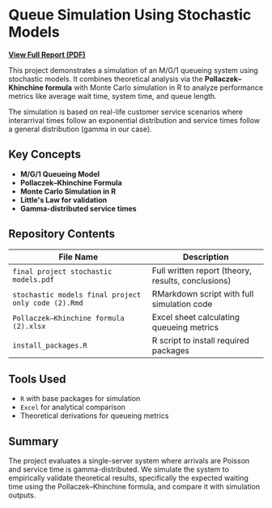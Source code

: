 # Queue Simulation Using Stochastic Models

[ **View Full Report (PDF)**](./final%20project%20stochastic%20models.pdf)

This project demonstrates a simulation of an M/G/1 queueing system using stochastic models. It combines theoretical analysis via the **Pollaczek–Khinchine formula** with Monte Carlo simulation in R to analyze performance metrics like average wait time, system time, and queue length.

The simulation is based on real-life customer service scenarios where interarrival times follow an exponential distribution and service times follow a general distribution (gamma in our case).

##  Key Concepts

- **M/G/1 Queueing Model**  
- **Pollaczek–Khinchine Formula**  
- **Monte Carlo Simulation in R**  
- **Little's Law for validation**  
- **Gamma-distributed service times**

## Repository Contents
| File Name                                           | Description                                        |
| --------------------------------------------------- | -------------------------------------------------- |
| `final project stochastic models.pdf`               | Full written report (theory, results, conclusions) |
| `stochastic models final project only code (2).Rmd` | RMarkdown script with full simulation code         |
| `Pollaczek–Khinchine formula (2).xlsx`              | Excel sheet calculating queueing metrics           |
| `install_packages.R`                                | R script to install required packages              |


##  Tools Used

- `R` with base packages for simulation
- `Excel` for analytical comparison
- Theoretical derivations for queueing metrics

##  Summary

The project evaluates a single-server system where arrivals are Poisson and service time is gamma-distributed. We simulate the system to empirically validate theoretical results, specifically the expected waiting time using the Pollaczek–Khinchine formula, and compare it with simulation outputs.

